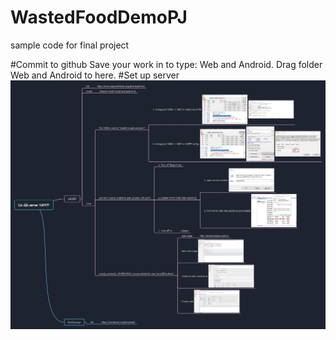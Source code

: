 # WastedFoodDemoPJ
sample code for final project

#Commit to github
Save your work in to type: Web and Android.
Drag folder Web and Android to here.
#Set up server 
![alt text](https://github.com/TranTuanVu4897/WastedFoodDemoPJ/blob/master/Resource/Set%20Up%20Enviroment/Install%20XAMPP/Install.jpg)

